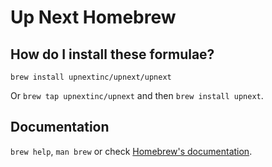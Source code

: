 # Up Next Homebrew

## How do I install these formulae?

`brew install upnextinc/upnext/upnext`

Or `brew tap upnextinc/upnext` and then `brew install upnext`.

## Documentation

`brew help`, `man brew` or check [Homebrew's documentation](https://docs.brew.sh).
